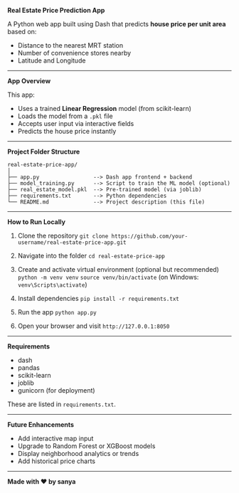 

**Real Estate Price Prediction App**

A Python web app built using Dash that predicts **house price per unit area** based on:

* Distance to the nearest MRT station
* Number of convenience stores nearby
* Latitude and Longitude

---



**App Overview**

This app:

* Uses a trained **Linear Regression** model (from scikit-learn)
* Loads the model from a `.pkl` file
* Accepts user input via interactive fields
* Predicts the house price instantly

---

**Project Folder Structure**

```
real-estate-price-app/
│
├── app.py                 --> Dash app frontend + backend
├── model_training.py      --> Script to train the ML model (optional)
├── real_estate_model.pkl  --> Pre-trained model (via joblib)
├── requirements.txt       --> Python dependencies
└── README.md              --> Project description (this file)
```

---

**How to Run Locally**

1. Clone the repository
   `git clone https://github.com/your-username/real-estate-price-app.git`

2. Navigate into the folder
   `cd real-estate-price-app`

3. Create and activate virtual environment (optional but recommended)
   `python -m venv venv`
   `source venv/bin/activate` (on Windows: `venv\Scripts\activate`)

4. Install dependencies
   `pip install -r requirements.txt`

5. Run the app
   `python app.py`

6. Open your browser and visit
   `http://127.0.0.1:8050`

---

**Requirements**

* dash
* pandas
* scikit-learn
* joblib
* gunicorn (for deployment)

These are listed in `requirements.txt`.

---

**Future Enhancements**

* Add interactive map input
* Upgrade to Random Forest or XGBoost models
* Display neighborhood analytics or trends
* Add historical price charts

---

**Made with ❤️ by sanya**


